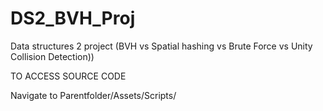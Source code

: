 # DS2_BVH_Proj
 Data structures 2 project (BVH vs Spatial hashing vs Brute Force vs Unity Collision Detection))


TO  ACCESS SOURCE CODE

Navigate to Parentfolder/Assets/Scripts/
